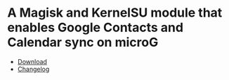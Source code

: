 # A Magisk and KernelSU module that enables Google Contacts and Calendar sync on microG
  
* [Download](https://github.com/symbuzzer/microg-google-contact-and-calendar-sync/releases/latest/download/microg-google-contact-and-calendar-sync.zip)
* [Changelog](https://github.com/symbuzzer/systemless-hosts-KernelSU-module/blob/main/CHANGELOG.md)
